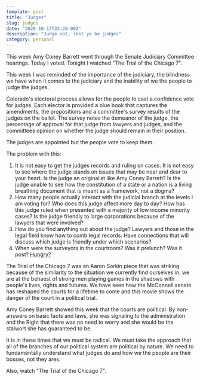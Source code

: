 ```yaml
---
template: post
title: "Judges"
slug: judges
date: "2020-10-17T22:28:00Z"
description: "Judge not, lest ye be judges"
category: personal
---
```

This week Amy Coney Barrett went through the Senate Judiciary Committee hearings. Today I voted. Tonight I watched "The Trial of the Chicago 7". 

This week I was reminded of the importance of the judiciary, the blindness we have when it comes to the judiciary and the inability of we the 
people to judge the judges. 

Colorado's electoral process allows for the people to cast a confidence vote for judges. Each elector is provided a blue book that captures 
the amendments, the propositions and a committee's survey results of the judges on the ballot. The survey notes the demeanor 
of the judge, the percentage of approval for that judge from lawyers and judges, and the committees opinion on whether the judge should 
remain in their position. 

The judges are appointed but the people vote to keep them. 

The problem with this: 
  1. It is not easy to get the judges records and ruling on cases. It is not easy to see where the judge stands on issues that may be near 
     and dear to your heart. Is the judge an originalist like Amy Coney Barrett? Is the judge unable to see how the constitution of a state
     or a nation is a living breathing document that is meant as a framework, not a dogma?
  1. How many people actually interact with the judicial branch at the levels I am voting for? Who does this judge affect more day to day? 
     How has this judge ruled when presented with a majority of low income minority cases? Is the judge friendly to large corporations 
     because of the lawyers that were involved? 
  1. How do you find anything out about the judge? Lawyers and those in the legal field know how to comb legal records. Have connections that
     will discuss which judge is friendly under which scenarios?
  1. When were the surveyors in the courtroom? Was it prelunch? Was it post? [Hungry?](http://journal.sjdm.org/16/16823/jdm16823.html)
  
The Trial of the Chicago 7 was an Aaron Sorkin piece that was striking because of the similarity to the situation we currently find ourselves in. 
we are at the behaest of strong men playing games in the shadows with people's lives, rights and futures. We have seen how the McConnell senate has
reshaped the courts for a lifetime to come and this movie shows the danger of the court in a political trial. 

Amy Coney Barrett showed this week that the courts are political. By non-answers on basic facts and laws, she was signaling to the administration
and the Right that there was no need to worry and she would be the stalwort she has guaranteed to be.

It is in these times that we must be radical. We must take the approach that all of the branches of our political system are political by nature. 
We need to fundamentally understand what judges do and how we the people are their bosses, not they ares. 

Also, watch "The Trial of the Chicago 7". 
